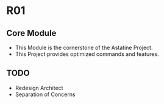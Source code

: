# R01

## Core Module
- This Module is the cornerstone of the Astatine Project.
- This Project provides optimized commands and features.

## TODO
- Redesign Architect
- Separation of Concerns